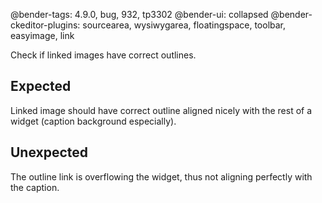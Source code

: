 @bender-tags: 4.9.0, bug, 932, tp3302
@bender-ui: collapsed
@bender-ckeditor-plugins: sourcearea, wysiwygarea, floatingspace, toolbar, easyimage, link

Check if linked images have correct outlines.

## Expected

Linked image should have correct outline aligned nicely with the rest of a widget (caption background especially).

## Unexpected

The outline link is overflowing the widget, thus not aligning perfectly with the caption.